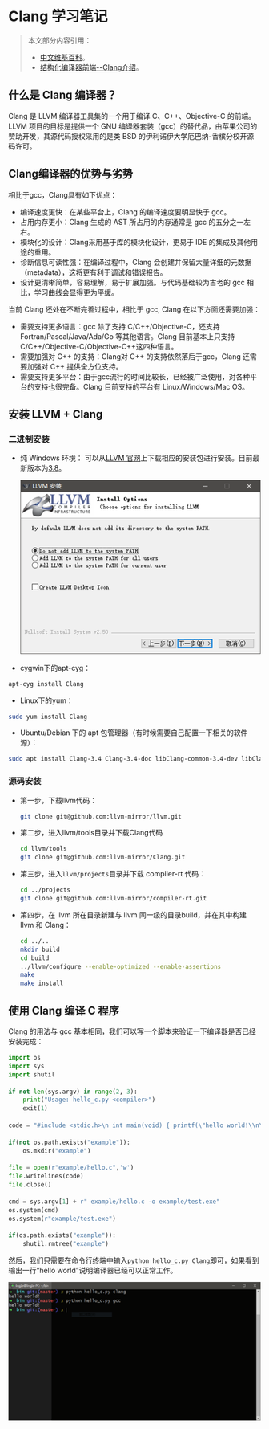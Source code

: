# Clang 学习笔记

> 本文部分内容引用：
> - [中文维基百科](https://zh.wikipedia.org/wiki/Clang)。
> - [结构化编译器前端--Clang介绍](http://blog.163.com/bjtornado@yeah/blog/static/6951048420126201578983/)。

## 什么是 Clang 编译器？

Clang 是 LLVM 编译器工具集的一个用于编译 C、C++、Objective-C 的前端。LLVM 项目的目标是提供一个 GNU 编译器套装（gcc）的替代品，由苹果公司的赞助开发，其源代码授权采用的是类 BSD 的伊利诺伊大学厄巴纳-香槟分校开源码许可。

## Clang编译器的优势与劣势

相比于gcc，Clang具有如下优点：

- 编译速度更快：在某些平台上，Clang 的编译速度要明显快于 gcc。
- 占用内存更小：Clang 生成的 AST 所占用的内存通常是 gcc 的五分之一左右。
- 模块化的设计：Clang采用基于库的模块化设计，更易于 IDE 的集成及其他用途的重用。
- 诊断信息可读性强：在编译过程中，Clang 会创建并保留大量详细的元数据 （metadata），这将更有利于调试和错误报告。
- 设计更清晰简单，容易理解，易于扩展加强。与代码基础较为古老的 gcc 相比，学习曲线会显得更为平缓。

当前 Clang 还处在不断完善过程中，相比于 gcc, Clang 在以下方面还需要加强：

- 需要支持更多语言：gcc 除了支持 C/C++/Objective-C，还支持 Fortran/Pascal/Java/Ada/Go 等其他语言。Clang 目前基本上只支持C/C++/Objective-C/Objective-C++这四种语言。
- 需要加强对 C++ 的支持：Clang对 C++ 的支持依然落后于gcc，Clang 还需要加强对 C++ 提供全方位支持。
- 需要支持更多平台：由于gcc流行的时间比较长，已经被广泛使用，对各种平台的支持也很完备。Clang 目前支持的平台有 Linux/Windows/Mac OS。

## 安装 LLVM + Clang

### 二进制安装

- 纯 Windows 环境：
  可以从[LLVM 官网](http://llvm.org/releases/)上下载相应的安装包进行安装。目前最新版本为[3.8](http://llvm.org/releases/3.8.0/LLVM-3.8.0-win32.exe)。
  
  ![install LLVM](./img/install_llvm.png)

- cygwin下的apt-cyg：

```bash
apt-cyg install Clang
```

- Linux下的yum：

```bash
sudo yum install Clang
```

- Ubuntu/Debian 下的 apt 包管理器（有时候需要自己配置一下相关的软件源）：

```bash
sudo apt install Clang-3.4 Clang-3.4-doc libClang-common-3.4-dev libClang-3.4-devlibClang1-3.4 libClang1-3.4-dbg libllvm-3.4-ocaml-dev libllvm3.4 libllvm3.4-dbg lldb-3.4 llvm-3.4 llvm-3.4-dev llvm-3.4-doc llvm-3.4-examples llvm-3.4-runtime Clang-modernize-3.4 Clang-format-3.4 python-Clang-3.4 lldb-3.4-dev
```

### 源码安装

- 第一步，下载llvm代码：

    ```bash
    git clone git@github.com:llvm-mirror/llvm.git 
    ```

- 第二步，进入llvm/tools目录并下载Clang代码

    ```bash
    cd llvm/tools
    git clone git@github.com:llvm-mirror/Clang.git
    ```

- 第三步，进入`llvm/projects`目录并下载 compiler-rt 代码：

    ```bash
    cd ../projects
    git clone git@github.com:llvm-mirror/compiler-rt.git
    ```

- 第四步，在 llvm 所在目录新建与 llvm 同一级的目录build，并在其中构建 llvm 和 Clang：

    ```bash
    cd ../..
    mkdir build
    cd build
    ../llvm/configure --enable-optimized --enable-assertions
    make
    make install
    ```

## 使用 Clang 编译 C 程序

Clang 的用法与 gcc 基本相同，我们可以写一个脚本来验证一下编译器是否已经安装完成：

```python
import os
import sys
import shutil

if not len(sys.argv) in range(2, 3):
    print("Usage: hello_c.py <compiler>") 
    exit(1)

code = "#include <stdio.h>\n int main(void) { printf(\"hello world!\\n\"); return 0;} "

if(not os.path.exists("example")):
    os.mkdir("example")

file = open(r"example/hello.c",'w')
file.writelines(code)
file.close()

cmd = sys.argv[1] + r" example/hello.c -o example/test.exe"
os.system(cmd)
os.system(r"example/test.exe")

if(os.path.exists("example")):
    shutil.rmtree("example")

```

然后，我们只需要在命令行终端中输入`python hello_c.py Clang`即可，如果看到输出一行“hello world”说明编译器已经可以正常工作。

![hello_c_test](./img/hello_c_test.png)
